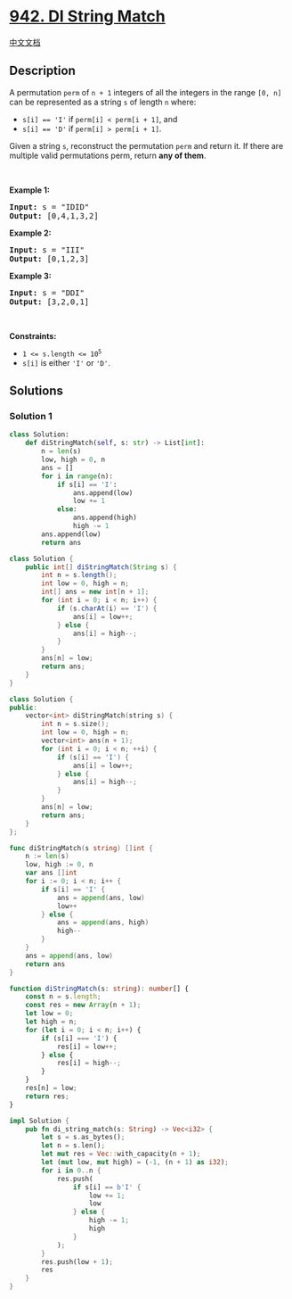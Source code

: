 # [942. DI String Match](https://leetcode.com/problems/di-string-match)

[中文文档](./solution/0900-0999/0942.DI%20String%20Match/README.md)

<!-- tags:Greedy,Array,Two Pointers,String -->

## Description

<p>A permutation <code>perm</code> of <code>n + 1</code> integers of all the integers in the range <code>[0, n]</code> can be represented as a string <code>s</code> of length <code>n</code> where:</p>

<ul>
	<li><code>s[i] == &#39;I&#39;</code> if <code>perm[i] &lt; perm[i + 1]</code>, and</li>
	<li><code>s[i] == &#39;D&#39;</code> if <code>perm[i] &gt; perm[i + 1]</code>.</li>
</ul>

<p>Given a string <code>s</code>, reconstruct the permutation <code>perm</code> and return it. If there are multiple valid permutations perm, return <strong>any of them</strong>.</p>

<p>&nbsp;</p>
<p><strong class="example">Example 1:</strong></p>
<pre><strong>Input:</strong> s = "IDID"
<strong>Output:</strong> [0,4,1,3,2]
</pre><p><strong class="example">Example 2:</strong></p>
<pre><strong>Input:</strong> s = "III"
<strong>Output:</strong> [0,1,2,3]
</pre><p><strong class="example">Example 3:</strong></p>
<pre><strong>Input:</strong> s = "DDI"
<strong>Output:</strong> [3,2,0,1]
</pre>
<p>&nbsp;</p>
<p><strong>Constraints:</strong></p>

<ul>
	<li><code>1 &lt;= s.length &lt;= 10<sup>5</sup></code></li>
	<li><code>s[i]</code> is either <code>&#39;I&#39;</code> or <code>&#39;D&#39;</code>.</li>
</ul>

## Solutions

### Solution 1

<!-- tabs:start -->

```python
class Solution:
    def diStringMatch(self, s: str) -> List[int]:
        n = len(s)
        low, high = 0, n
        ans = []
        for i in range(n):
            if s[i] == 'I':
                ans.append(low)
                low += 1
            else:
                ans.append(high)
                high -= 1
        ans.append(low)
        return ans
```

```java
class Solution {
    public int[] diStringMatch(String s) {
        int n = s.length();
        int low = 0, high = n;
        int[] ans = new int[n + 1];
        for (int i = 0; i < n; i++) {
            if (s.charAt(i) == 'I') {
                ans[i] = low++;
            } else {
                ans[i] = high--;
            }
        }
        ans[n] = low;
        return ans;
    }
}
```

```cpp
class Solution {
public:
    vector<int> diStringMatch(string s) {
        int n = s.size();
        int low = 0, high = n;
        vector<int> ans(n + 1);
        for (int i = 0; i < n; ++i) {
            if (s[i] == 'I') {
                ans[i] = low++;
            } else {
                ans[i] = high--;
            }
        }
        ans[n] = low;
        return ans;
    }
};
```

```go
func diStringMatch(s string) []int {
	n := len(s)
	low, high := 0, n
	var ans []int
	for i := 0; i < n; i++ {
		if s[i] == 'I' {
			ans = append(ans, low)
			low++
		} else {
			ans = append(ans, high)
			high--
		}
	}
	ans = append(ans, low)
	return ans
}
```

```ts
function diStringMatch(s: string): number[] {
    const n = s.length;
    const res = new Array(n + 1);
    let low = 0;
    let high = n;
    for (let i = 0; i < n; i++) {
        if (s[i] === 'I') {
            res[i] = low++;
        } else {
            res[i] = high--;
        }
    }
    res[n] = low;
    return res;
}
```

```rust
impl Solution {
    pub fn di_string_match(s: String) -> Vec<i32> {
        let s = s.as_bytes();
        let n = s.len();
        let mut res = Vec::with_capacity(n + 1);
        let (mut low, mut high) = (-1, (n + 1) as i32);
        for i in 0..n {
            res.push(
                if s[i] == b'I' {
                    low += 1;
                    low
                } else {
                    high -= 1;
                    high
                }
            );
        }
        res.push(low + 1);
        res
    }
}
```

<!-- tabs:end -->

<!-- end -->
